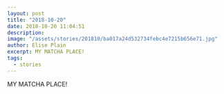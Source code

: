```yaml
---
layout: post
title: "2018-10-20"
date: 2018-10-20 11:04:51
description: 
image: "/assets/stories/201810/ba017a24d532734febc4e7215b656e71.jpg"
author: Elise Plain
excerpt: MY MATCHA PLACE!
tags: 
  - stories
---
```


MY MATCHA PLACE!
<p></p>
